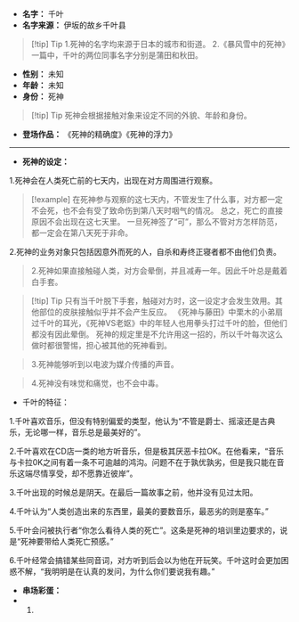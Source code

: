 
- **名字：** 千叶
- **名字来源：** 伊坂的故乡千叶县

> [!tip] Tip
> 1.死神的名字均来源于日本的城市和街道。
> 2.《暴风雪中的死神》一篇中，千叶的两位同事名字分别是蒲田和秋田。

- **性别：** 未知
- **年龄：** 未知
- **身份：** 死神

> [!tip] Tip
> 死神会根据接触对象来设定不同的外貌、年龄和身份。

- **登场作品：** 《死神的精确度》《死神的浮力》

---

- **死神的设定：** 

1.死神会在人类死亡前的七天内，出现在对方周围进行观察。

> [!example]
> 在死神参与观察的这七天内，不管发生了什么事，对方都一定不会死，也不会有受了致命伤到第八天时咽气的情况。
> 总之，死亡的直接原因不会出现在这七天里。
> 一旦死神签了“可”，那么不管对方怎样防范，都一定会在第八天死于非命。

2.死神的业务对象只包括因意外而死的人，自杀和寿终正寝者都不由他们负责。

> 2.死神如果直接触碰人类，对方会晕倒，并且减寿一年。因此千叶总是戴着白手套。

> [!tip] Tip
> 只有当千叶脱下手套，触碰对方时，这一设定才会发生效用。其他部位的皮肤接触似乎并不会产生反应。
> 《死神与藤田》中栗木的小弟扇过千叶的耳光，《死神VS老妪》中的年轻人也用拳头打过千叶的脸，但他们都没有因此晕倒。
> 死神的规定里是不允许用这一招的，所以千叶每次这么做时都很警惕，担心被其他的死神看到。

> 3.死神能够听到以电波为媒介传播的声音。

> 4.死神没有味觉和痛觉，也不会中毒。

- 千叶的特征：

1.千叶喜欢音乐，但没有特别偏爱的类型，他认为“不管是爵士、摇滚还是古典乐，无论哪一样，音乐总是最美好的”。

2.千叶喜欢在CD店一类的地方听音乐，但是极其厌恶卡拉OK。在他看来，“音乐与卡拉0K之间有着一条不可逾越的鸿沟。问题不在于孰优孰劣，但是我只能在音乐这端尽情享受，却不愿靠近彼岸”。

3.千叶出现的时候总是阴天。在最后一篇故事之前，他并没有见过太阳。

4.千叶认为“人类创造出来的东西里，最美的要数音乐，最恶劣的则是塞车。”

5.千叶会问被执行者“你怎么看待人类的死亡”。这条是死神的培训里边要求的，说是“死神要带给人类死亡预感。”

6.千叶经常会搞错某些同音词，对方听到后会以为他在开玩笑。千叶这时会更加困惑不解，“我明明是在认真的发问，为什么你们要说我有趣。”

- **串场彩蛋：** 
- 1.